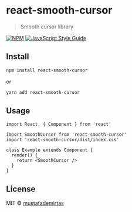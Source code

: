 # react-smooth-cursor

> Smooth cursor library

[![NPM](https://img.shields.io/npm/v/react-smooth-cursor.svg)](https://www.npmjs.com/package/react-smooth-cursor) [![JavaScript Style Guide](https://img.shields.io/badge/code_style-standard-brightgreen.svg)](https://standardjs.com)

## Install

```bash
npm install react-smooth-cursor
```
or

```bash
yarn add react-smooth-cursor
```

## Usage

```tsx
import React, { Component } from 'react'

import SmoothCursor from 'react-smooth-cursor'
import 'react-smooth-cursor/dist/index.css'

class Example extends Component {
  render() {
    return <SmoothCursor />
  }
}
```

## License

MIT © [mustafademirtas](https://github.com/mustafademirtas)
